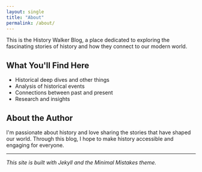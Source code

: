 ```yaml
---
layout: single
title: "About"
permalink: /about/
---
```


This is the History Walker Blog, a place dedicated to exploring the fascinating stories of history and how they connect to our modern world.

## What You'll Find Here

- Historical deep dives and other things
- Analysis of historical events
- Connections between past and present
- Research and insights

## About the Author

I'm passionate about history and love sharing the stories that have shaped our world. Through this blog, I hope to make history accessible and engaging for everyone.

---

*This site is built with Jekyll and the Minimal Mistakes theme.*